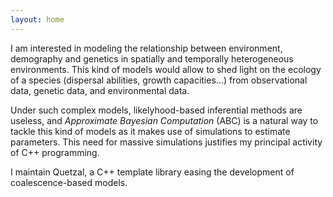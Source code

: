 ```yaml
---
layout: home
---
```


I am interested in modeling the relationship between environment, demography and
genetics in spatially and temporally heterogeneous environments. This kind of models
would allow to shed light on the ecology of a species (dispersal abilities, growth
capacities…) from observational data, genetic data, and environmental data.

Under such complex models, likelyhood-based inferential methods are useless, and
 _Approximate Bayesian Computation_ (ABC) is a natural way to tackle this
kind of models as it makes use of simulations to estimate parameters. This need for
massive simulations justifies my principal activity of C++ programming.

I maintain Quetzal, a C++ template library easing the development of
coalescence-based models. 
